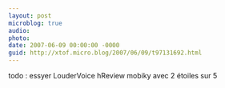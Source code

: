 ```yaml
---
layout: post
microblog: true
audio: 
photo: 
date: 2007-06-09 00:00:00 -0000
guid: http://xtof.micro.blog/2007/06/09/t97131692.html
---
```

todo : essyer LouderVoice hReview mobiky avec 2 étoiles sur 5
